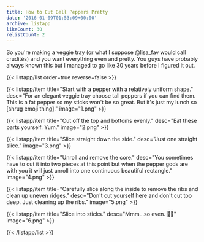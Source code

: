 ```yaml
---
title: How to Cut Bell Peppers Pretty
date: '2016-01-09T01:53:09+00:00'
archive: listapp
likeCount: 30
relistCount: 2
---
```


So you're making a veggie tray (or what I suppose @lisa_fav would call crudités) and you want everything even and pretty. You guys have probably always known this but I managed to go like 30 years before I figured it out.

<!--more-->

{{< listapp/list order=true reverse=false >}}

   {{< listapp/item title="Start with a pepper with a relatively uniform shape."
      desc="For an elegant veggie tray choose tall peppers if you can find them. This is a fat pepper so my sticks won't be so great. But it's just my lunch so [shrug emoji thing]."
      image="1.png" >}}

   {{< listapp/item title="Cut off the top and bottoms evenly."
      desc="Eat these parts yourself. Yum."
      image="2.png" >}}

   {{< listapp/item title="Slice straight down the side."
      desc="Just one straight slice."
      image="3.png" >}}

   {{< listapp/item title="Unroll and remove the core."
      desc="You sometimes have to cut it into two pieces at this point but when the pepper gods are with you it will just unroll into one continuous beautiful rectangle."
      image="4.png" >}}

   {{< listapp/item title="Carefully slice along the inside to remove the ribs and clean up uneven ridges."
      desc="Don't cut yourself here and don't cut too deep. Just cleaning up the ribs."
      image="5.png" >}}

   {{< listapp/item title="Slice into sticks."
      desc="Mmm...so even. 💅🏽"
      image="6.png" >}}

{{< /listapp/list >}}
